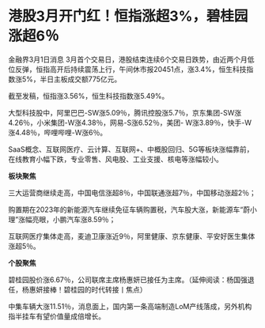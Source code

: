 # 港股3月开门红！恒指涨超3%，碧桂园涨超6％

金融界3月1日消息
3月首个交易日，港股结束连续6个交易日跌势，由近两个月低位反弹，恒指高开后持续震荡上行，午间休市报20451点，涨3.4%，恒生科技指数涨5%，半日主板成交额775亿元。

截至发稿，恒指涨3.56%，恒生科技指数涨5.49%。

大型科技股中，阿里巴巴-SW涨5.09％，腾讯控股涨5.7％，京东集团-SW涨4.26％，小米集团-W涨4.38％，网易-S涨6.52％，美团-
W涨3.89％，快手-W涨4.48％，哔哩哔哩-W涨6％。

SaaS概念、互联网医疗、云计算、互联网+、中概股回归、5G等板块涨幅靠前，在线教育小幅下跌，专业零售、风电股、工业支援、核电等涨幅较小。

**板块聚焦**

三大运营商继续走高，中国电信涨超8％，中国联通涨超7％，中国移动涨超2％；

购置期在2023年的新能源汽车继续免征车辆购置税，汽车股大涨，新能源车“蔚小理”涨幅亮眼，小鹏汽车涨8.59％；

互联网医疗集体走高，麦迪卫康涨近9％，阿里健康、京东健康、平安好医生集体涨超5％。

**个股聚焦**

碧桂园股价涨6.67％，公司联席主席杨惠妍已接任为主席。（延伸阅读：杨国强退任，杨惠妍接棒！碧桂园的时代转接丨焦点）

中集车辆大涨11.51％，消息面上，国内第一条高端制造LoM产线落成，另外机构指半挂车有望价值量成倍增长。

